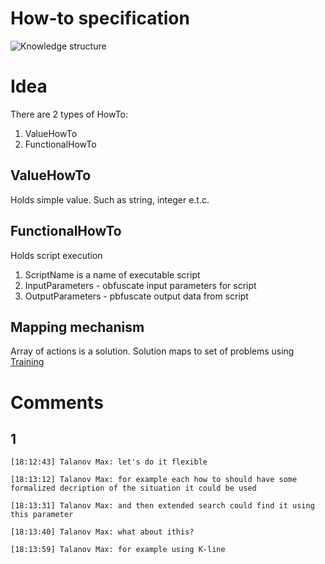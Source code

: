 # How-to specification
![Knowledge structure](https://github.com/menta/menta-0.3/raw/master/doc/informal/uml/images/HowTo.png)

# Idea
There are 2 types of HowTo:

1. ValueHowTo
1. FunctionalHowTo

## ValueHowTo
Holds simple value. Such as string, integer e.t.c.

## FunctionalHowTo 
Holds script execution

1. ScriptName is a name of executable script
1. InputParameters - obfuscate input parameters for script
1. OutputParameters - pbfuscate output data from script

## Mapping mechanism
Array of actions is a solution. Solution maps to set of problems using [Training](training.md)

# Comments

## 1

```
[18:12:43] Talanov Max: let's do it flexible

[18:13:12] Talanov Max: for example each how to should have some formalized decription of the situation it could be used

[18:13:31] Talanov Max: and then extended search could find it using this parameter

[18:13:40] Talanov Max: what about ithis?

[18:13:59] Talanov Max: for example using K-line
```